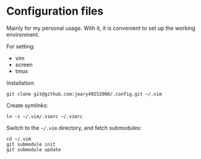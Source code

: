 Configuration files
=====
Mainly for my personal usage.
With it, it is convenient to set up the working environment.

For setting:
* vim
* screen
* tmux

Installation:

	git clone git@github.com:jeary49252000/.config.git ~/.vim

Create symlinks:
	
	ln -s ~/.vim/.vimrc ~/.vimrc

Switch to the `~/.vim` directory, and fetch submodules:

	cd ~/.vim
	git submodule init
	git submodule update
